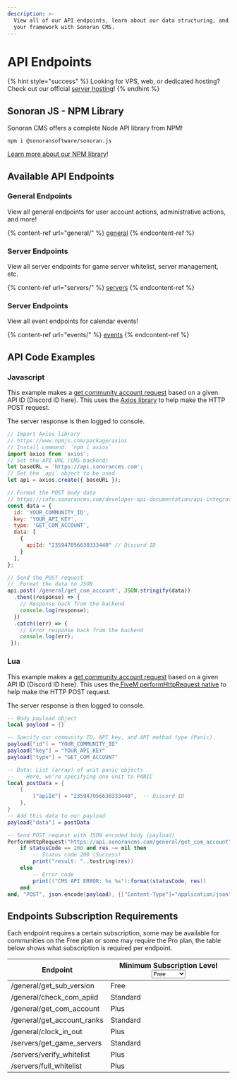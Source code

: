 ```yaml
---
description: >-
  View all of our API endpoints, learn about our data structuring, and integrate
  your framework with Sonoran CMS.
---
```


# API Endpoints

{% hint style="success" %}
Looking for VPS, web, or dedicated hosting? Check out our official [server hosting](https://info.sonorancad.com/other-products/server-hosting)!
{% endhint %}

## Sonoran JS - NPM Library

Sonoran CMS offers a complete Node API library from NPM!

`npm i @sonoransoftware/sonoran.js`

[Learn more about our NPM library](https://www.npmjs.com/package/@sonoransoftware/sonoran.js)!

## Available API Endpoints

### General Endpoints

View all general endpoints for user account actions, administrative actions, and more!

{% content-ref url="general/" %}
[general](general/)
{% endcontent-ref %}

### Server Endpoints

View all server endpoints for game server whitelist, server management, etc.

{% content-ref url="servers/" %}
[servers](servers/)
{% endcontent-ref %}

### Server Endpoints

View all event endpoints for calendar events!

{% content-ref url="events/" %}
[events](events/)
{% endcontent-ref %}

## API Code Examples

### Javascript

This example makes a [get community account request](general/get-com-account.md) based on a given API ID (Discord ID here). This uses the [Axios library](https://www.npmjs.com/package/axios) to help make the HTTP POST request.

The server response is then logged to console.

```javascript
// Import Axios library
// https://www.npmjs.com/package/axios
// Install command: `npm i axios` 
import axios from 'axios';
// Set the API URL (CMS backend)
let baseURL = 'https://api.sonorancms.com';
// Set the `api` object to be used
let api = axios.create({ baseURL });

// Format the POST body data
// https://info.sonorancms.com/developer-api-documentation/api-integration/api-endpoints/general/get-com-account
const data = {
  id: 'YOUR_COMMUNITY_ID',
  key: 'YOUR_API_KEY',
  type: 'GET_COM_ACCOUNT',
  data: [
    {
      apiId: "235947056630333440" // Discord ID
    }
  ],
};

// Send the POST request
//  Format the data to JSON
api.post('/general/get_com_account', JSON.stringify(data))
  .then((response) => {
    // Response back from the backend
    console.log(response);
  })
  .catch((err) => {
    // Error response back from the backend
    console.log(err);
 });
```

### Lua

This example makes a [get community account request](general/get-com-account.md) based on a given API ID (Discord ID here). This uses the[ FiveM performHttpRequest native](https://docs.fivem.net/docs/scripting-reference/runtimes/lua/functions/PerformHttpRequest/) to help make the HTTP POST request.

The server response is then logged to console.

```lua
-- Body payload object
local payload = {}

-- Specify our community ID, API key, and API method type (Panic)
payload["id"] = "YOUR_COMMUNITY_ID"
payload["key"] = "YOUR_API_KEY"
payload["type"] = "GET_COM_ACCOUNT"

-- Data: List (array) of unit panic objects
--    Here, we're specifying one unit to PANIC
local postData = {
    {
        ["apiId"] = "235947056630333440",  -- Discord ID
    },
}
-- Add this data to our payload
payload["data"] = postData

-- Send POST request with JSON encoded body (payload)
PerformHttpRequest("https://api.sonorancms.com/general/get_com_account", function(statusCode, res, headers)
    if statusCode == 200 and res ~= nil then
        -- Status code 200 (Success)
        print("result: "..tostring(res))
    else
        -- Error code
        print(("CMS API ERROR: %s %s"):format(statusCode, res))
    end
end, "POST", json.encode(payload), {["Content-Type"]="application/json"})
```

## Endpoints Subscription Requirements

Each endpoint requires a certain subscription, some may be available for communities on the Free plan or some may require the Pro plan, the table below shows what subscription is required per endpoint.

<table><thead><tr><th>Endpoint</th><th>Minimum Subscription Level<select><option value="afdbde6a8fc847c39324795e08a088b4" label="Free" color="blue"></option><option value="16067ed3d6604df68c6b5d1d90bdea11" label="Starter" color="blue"></option><option value="a51cd16cc75b476ca7f512bc9ef80073" label="Standard" color="blue"></option><option value="7103477962d64a0aafce4a9e4c460fbc" label="Plus" color="blue"></option><option value="a3ebf08830414b4c9491e074c428205c" label="Pro+" color="blue"></option></select></th></tr></thead><tbody><tr><td>/general/get_sub_version</td><td><span data-option="afdbde6a8fc847c39324795e08a088b4">Free</span></td></tr><tr><td>/general/check_com_apiid</td><td><span data-option="a51cd16cc75b476ca7f512bc9ef80073">Standard</span></td></tr><tr><td>/general/get_com<em>_</em>account</td><td><span data-option="7103477962d64a0aafce4a9e4c460fbc">Plus</span></td></tr><tr><td>/general/get_account<em>_</em>ranks</td><td><span data-option="a51cd16cc75b476ca7f512bc9ef80073">Standard</span></td></tr><tr><td>/general/clock_in<em>_</em>out</td><td><span data-option="7103477962d64a0aafce4a9e4c460fbc">Plus</span></td></tr><tr><td>/servers/get_game_servers</td><td><span data-option="a51cd16cc75b476ca7f512bc9ef80073">Standard</span></td></tr><tr><td>/servers/verify_whitelist</td><td><span data-option="7103477962d64a0aafce4a9e4c460fbc">Plus</span></td></tr><tr><td>/servers/full_whitelist</td><td><span data-option="7103477962d64a0aafce4a9e4c460fbc">Plus</span></td></tr></tbody></table>
